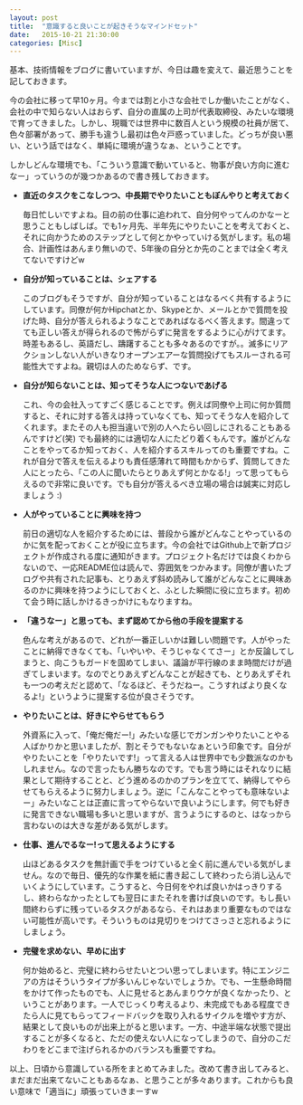 ```yaml
---
layout: post
title:  "意識すると良いことが起きそうなマインドセット"
date:   2015-10-21 21:30:00
categories: [Misc]
---
```


基本、技術情報をブログに書いていますが、今日は趣を変えて、最近思うことを記しておきます。

今の会社に移って早10ヶ月。今までは割と小さな会社でしか働いたことがなく、会社の中で知らない人はおらず、自分の直属の上司が代表取締役、みたいな環境で育ってきました。しかし、現職では世界中に数百人という規模の社員が居て、色々部署があって、勝手も違うし最初は色々戸惑っていました。どっちが良い悪い、という話ではなく、単純に環境が違うなぁ、ということです。

しかしどんな環境でも、「こういう意識で動いていると、物事が良い方向に進むなー」っていうのが幾つかあるので書き残しておきます。

- **直近のタスクをこなしつつ、中長期でやりたいこともぼんやりと考えておく**

    毎日忙しいですよね。目の前の仕事に追われて、自分何やってんのかなーと思うこともしばしば。でも1ヶ月先、半年先にやりたいことを考えておくと、それに向かうためのステップとして何とかやっていける気がします。私の場合、計画性はあんまり無いので、5年後の自分とか先のことまでは全く考えてないですけどw

- **自分が知っていることは、シェアする**

    このブログもそうですが、自分が知っていることはなるべく共有するようにしています。同僚が何かHipchatとか、Skypeとか、メールとかで質問を投げた時、自分が答えられるようなことであればなるべく答えます。間違ってても正しい答えが得られるので怖がらずに発言をするように心がけてます。時差もあるし、英語だし、躊躇することも多々あるのですが。。滅多にリアクションしない人がいきなりオープンエアーな質問投げてもスルーされる可能性大ですよね。親切は人のためならず、です。

- **自分が知らないことは、知ってそうな人につないであげる**

    これ、今の会社入ってすごく感じることです。例えば同僚や上司に何か質問すると、それに対する答えは持っていなくても、知ってそうな人を紹介してくれます。またその人も担当違いで別の人へたらい回しにされることもあるんですけど(笑) でも最終的には適切な人にたどり着くもんです。誰がどんなことをやってるか知っておく、人を紹介するスキルってのも重要ですね。これが自分で答えを伝えるよりも責任感薄れて時間もかからず、質問してきた人にとったら、「この人に聞いたらとりあえず何とかなる!」って思ってもらえるので非常に良いです。でも自分が答えるべき立場の場合は誠実に対応しましょう :)

- **人がやっていることに興味を持つ**

    前日の適切な人を紹介するためには、普段から誰がどんなことやっているのかに気を配っておくことが役に立ちます。今の会社ではGithub上で新プロジェクトが作成される度に通知がきます。プロジェクト名だけでは良くわからないので、一応README位は読んで、雰囲気をつかみます。同僚が書いたブログや共有された記事も、とりあえず斜め読みして誰がどんなことに興味あるのかに興味を持つようにしておくと、ふとした瞬間に役に立ちます。初めて会う時に話しかけるきっかけにもなりますね。

- **「違うなー」と思っても、まず認めてから他の手段を提案する**

    色んな考えがあるので、どれが一番正しいかは難しい問題です。人がやったことに納得できなくても、「いやいや、そうじゃなくてさー」とか反論してしまうと、向こうもガードを固めてしまい、議論が平行線のまま時間だけが過ぎてしまいます。なのでとりあえずどんなことが起きても、とりあえずそれも一つの考えだと認めて、「なるほど、そうだねー。こうすればより良くなるよ!」というように提案する位が良さそうです。

- **やりたいことは、好きにやらせてもらう**

    外資系に入って、「俺だ俺だー!」みたいな感じでガンガンやりたいことやる人ばかりかと思いましたが、割とそうでもないなぁという印象です。自分がやりたいことを「やりたいです!」って言える人は世界中でも少数派なのかもしれません。なので言ったもん勝ちなのです。でも言う時にはそれなりに結果として期待することと、どう進めるのかのプランを立てて、納得してやらせてもらえるように努力しましょう。逆に「こんなことやっても意味ないよー」みたいなことは正直に言ってやらないで良いようにします。何でも好きに発言できない職場も多いと思いますが、言うようにするのと、はなっから言わないのは大きな差がある気がします。

- **仕事、進んでるなー!って思えるようにする**

    山ほどあるタスクを無計画で手をつけていると全く前に進んでいる気がしません。なので毎日、優先的な作業を紙に書き起こして終わったら消し込んでいくようにしています。こうすると、今日何をやれば良いかはっきりするし、終わらなかったとしても翌日にまたそれを書けば良いのです。もし長い間終わらずに残っているタスクがあるなら、それはあまり重要なものではない可能性が高いです。そういうものは見切りをつけてさっさと忘れるようにしましょう。

- **完璧を求めない、早めに出す**

    何か始めると、完璧に終わらせたいとつい思ってしまいます。特にエンジニアの方はそういうタイプが多いんじゃないでしょうか。でも、一生懸命時間をかけて作ったものでも、人に見せるとあんまりウケが良くなかったり、ということがあります。一人でじっくり考えるより、未完成でもある程度できたら人に見てもらってフィードバックを取り入れるサイクルを増やす方が、結果として良いものが出来上がると思います。一方、中途半端な状態で提出することが多くなると、ただの使えない人になってしまうので、自分のこだわりをどこまで注げられるかのバランスも重要ですね。


以上、日頃から意識している所をまとめてみました。改めて書き出してみると、まだまだ出来てないこともあるなぁ、と思うことが多々あります。これからも良い意味で「適当に」頑張っていきまーすw
